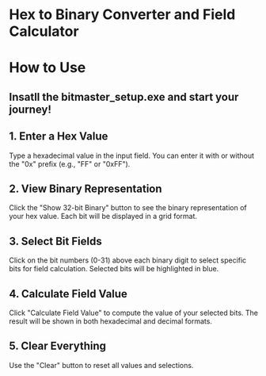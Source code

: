 # Hex to Binary Converter and Field Calculator

# How to Use

## Insatll the bitmaster_setup.exe and start your journey!

## 1. Enter a Hex Value
Type a hexadecimal value in the input field. You can enter it with or without the "0x" prefix (e.g., "FF" or "0xFF").

## 2. View Binary Representation
Click the "Show 32-bit Binary" button to see the binary representation of your hex value. Each bit will be displayed in a grid format.

## 3. Select Bit Fields
Click on the bit numbers (0-31) above each binary digit to select specific bits for field calculation. Selected bits will be highlighted in blue.

## 4. Calculate Field Value
Click "Calculate Field Value" to compute the value of your selected bits. The result will be shown in both hexadecimal and decimal formats.

## 5. Clear Everything
Use the "Clear" button to reset all values and selections.
